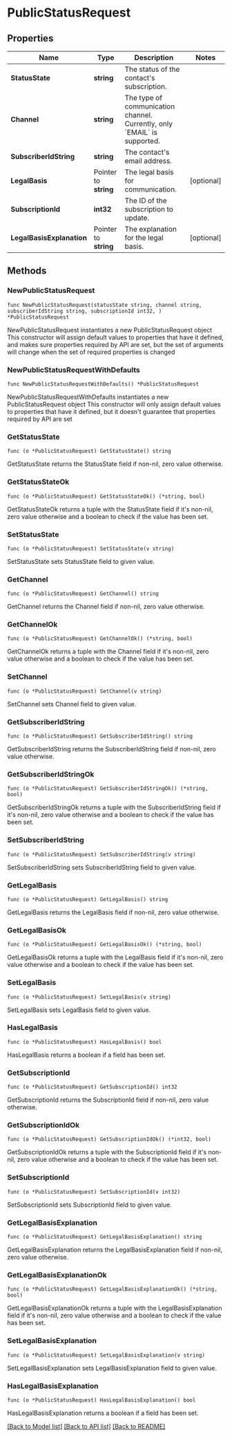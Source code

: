 # PublicStatusRequest

## Properties

Name | Type | Description | Notes
------------ | ------------- | ------------- | -------------
**StatusState** | **string** | The status of the contact&#39;s subscription. | 
**Channel** | **string** | The type of communication channel. Currently, only &#x60;EMAIL&#x60; is supported. | 
**SubscriberIdString** | **string** | The contact&#39;s email address. | 
**LegalBasis** | Pointer to **string** | The legal basis for communication. | [optional] 
**SubscriptionId** | **int32** | The ID of the subscription to update. | 
**LegalBasisExplanation** | Pointer to **string** | The explanation for the legal basis. | [optional] 

## Methods

### NewPublicStatusRequest

`func NewPublicStatusRequest(statusState string, channel string, subscriberIdString string, subscriptionId int32, ) *PublicStatusRequest`

NewPublicStatusRequest instantiates a new PublicStatusRequest object
This constructor will assign default values to properties that have it defined,
and makes sure properties required by API are set, but the set of arguments
will change when the set of required properties is changed

### NewPublicStatusRequestWithDefaults

`func NewPublicStatusRequestWithDefaults() *PublicStatusRequest`

NewPublicStatusRequestWithDefaults instantiates a new PublicStatusRequest object
This constructor will only assign default values to properties that have it defined,
but it doesn't guarantee that properties required by API are set

### GetStatusState

`func (o *PublicStatusRequest) GetStatusState() string`

GetStatusState returns the StatusState field if non-nil, zero value otherwise.

### GetStatusStateOk

`func (o *PublicStatusRequest) GetStatusStateOk() (*string, bool)`

GetStatusStateOk returns a tuple with the StatusState field if it's non-nil, zero value otherwise
and a boolean to check if the value has been set.

### SetStatusState

`func (o *PublicStatusRequest) SetStatusState(v string)`

SetStatusState sets StatusState field to given value.


### GetChannel

`func (o *PublicStatusRequest) GetChannel() string`

GetChannel returns the Channel field if non-nil, zero value otherwise.

### GetChannelOk

`func (o *PublicStatusRequest) GetChannelOk() (*string, bool)`

GetChannelOk returns a tuple with the Channel field if it's non-nil, zero value otherwise
and a boolean to check if the value has been set.

### SetChannel

`func (o *PublicStatusRequest) SetChannel(v string)`

SetChannel sets Channel field to given value.


### GetSubscriberIdString

`func (o *PublicStatusRequest) GetSubscriberIdString() string`

GetSubscriberIdString returns the SubscriberIdString field if non-nil, zero value otherwise.

### GetSubscriberIdStringOk

`func (o *PublicStatusRequest) GetSubscriberIdStringOk() (*string, bool)`

GetSubscriberIdStringOk returns a tuple with the SubscriberIdString field if it's non-nil, zero value otherwise
and a boolean to check if the value has been set.

### SetSubscriberIdString

`func (o *PublicStatusRequest) SetSubscriberIdString(v string)`

SetSubscriberIdString sets SubscriberIdString field to given value.


### GetLegalBasis

`func (o *PublicStatusRequest) GetLegalBasis() string`

GetLegalBasis returns the LegalBasis field if non-nil, zero value otherwise.

### GetLegalBasisOk

`func (o *PublicStatusRequest) GetLegalBasisOk() (*string, bool)`

GetLegalBasisOk returns a tuple with the LegalBasis field if it's non-nil, zero value otherwise
and a boolean to check if the value has been set.

### SetLegalBasis

`func (o *PublicStatusRequest) SetLegalBasis(v string)`

SetLegalBasis sets LegalBasis field to given value.

### HasLegalBasis

`func (o *PublicStatusRequest) HasLegalBasis() bool`

HasLegalBasis returns a boolean if a field has been set.

### GetSubscriptionId

`func (o *PublicStatusRequest) GetSubscriptionId() int32`

GetSubscriptionId returns the SubscriptionId field if non-nil, zero value otherwise.

### GetSubscriptionIdOk

`func (o *PublicStatusRequest) GetSubscriptionIdOk() (*int32, bool)`

GetSubscriptionIdOk returns a tuple with the SubscriptionId field if it's non-nil, zero value otherwise
and a boolean to check if the value has been set.

### SetSubscriptionId

`func (o *PublicStatusRequest) SetSubscriptionId(v int32)`

SetSubscriptionId sets SubscriptionId field to given value.


### GetLegalBasisExplanation

`func (o *PublicStatusRequest) GetLegalBasisExplanation() string`

GetLegalBasisExplanation returns the LegalBasisExplanation field if non-nil, zero value otherwise.

### GetLegalBasisExplanationOk

`func (o *PublicStatusRequest) GetLegalBasisExplanationOk() (*string, bool)`

GetLegalBasisExplanationOk returns a tuple with the LegalBasisExplanation field if it's non-nil, zero value otherwise
and a boolean to check if the value has been set.

### SetLegalBasisExplanation

`func (o *PublicStatusRequest) SetLegalBasisExplanation(v string)`

SetLegalBasisExplanation sets LegalBasisExplanation field to given value.

### HasLegalBasisExplanation

`func (o *PublicStatusRequest) HasLegalBasisExplanation() bool`

HasLegalBasisExplanation returns a boolean if a field has been set.


[[Back to Model list]](../README.md#documentation-for-models) [[Back to API list]](../README.md#documentation-for-api-endpoints) [[Back to README]](../README.md)


